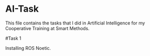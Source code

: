 # AI-Task
This file contains the tasks that I did in Artificial Intelligence for my Cooperative Training at Smart Methods.

#Task 1

Installing ROS Noetic.
